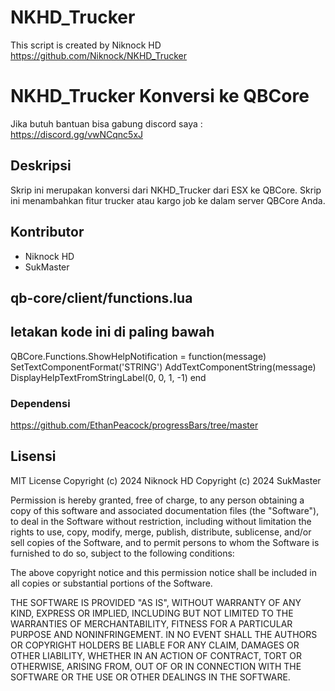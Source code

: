 # NKHD_Trucker
This script is created by Niknock HD
https://github.com/Niknock/NKHD_Trucker

# NKHD_Trucker Konversi ke QBCore
Jika butuh bantuan bisa gabung discord saya : https://discord.gg/vwNCqnc5xJ

## Deskripsi
Skrip ini merupakan konversi dari NKHD_Trucker dari ESX ke QBCore. Skrip ini menambahkan fitur trucker atau kargo job ke dalam server QBCore Anda.

## Kontributor
- Niknock HD
- SukMaster

## qb-core/client/functions.lua
## letakan kode ini di paling bawah
QBCore.Functions.ShowHelpNotification = function(message)
    SetTextComponentFormat('STRING')
    AddTextComponentString(message)
    DisplayHelpTextFromStringLabel(0, 0, 1, -1)
end

### Dependensi
https://github.com/EthanPeacock/progressBars/tree/master

## Lisensi
MIT License
Copyright (c) 2024 Niknock HD
Copyright (c) 2024 SukMaster

Permission is hereby granted, free of charge, to any person obtaining a copy
of this software and associated documentation files (the "Software"), to deal
in the Software without restriction, including without limitation the rights
to use, copy, modify, merge, publish, distribute, sublicense, and/or sell
copies of the Software, and to permit persons to whom the Software is
furnished to do so, subject to the following conditions:

The above copyright notice and this permission notice shall be included in all
copies or substantial portions of the Software.

THE SOFTWARE IS PROVIDED "AS IS", WITHOUT WARRANTY OF ANY KIND, EXPRESS OR
IMPLIED, INCLUDING BUT NOT LIMITED TO THE WARRANTIES OF MERCHANTABILITY,
FITNESS FOR A PARTICULAR PURPOSE AND NONINFRINGEMENT. IN NO EVENT SHALL THE
AUTHORS OR COPYRIGHT HOLDERS BE LIABLE FOR ANY CLAIM, DAMAGES OR OTHER
LIABILITY, WHETHER IN AN ACTION OF CONTRACT, TORT OR OTHERWISE, ARISING FROM,
OUT OF OR IN CONNECTION WITH THE SOFTWARE OR THE USE OR OTHER DEALINGS IN THE
SOFTWARE.
